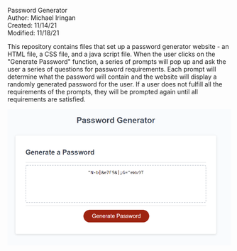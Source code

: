 Password Generator<br>
Author: Michael Iringan<br>
Created: 11/14/21<br>
Modified: 11/18/21<br>

This repository contains files that set up a password generator website - an HTML file, a CSS file, and a java script file. When the user clicks on the "Generate Password" function, a series of prompts will pop up and ask the user a series of questions for password requirements. Each prompt will determine what the password will contain and the website will display a randomly generated password for the user. If a user does not fulfill all the requirements of the prompts, they will be prompted again until all requirements are satisfied.

![screenshot](screenshot.png?raw=true "Screenshot")